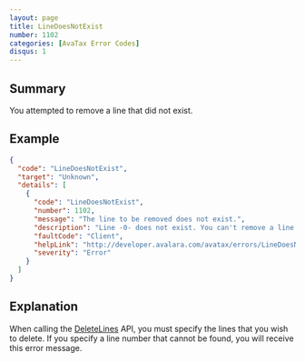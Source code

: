 ```yaml
---
layout: page
title: LineDoesNotExist
number: 1102
categories: [AvaTax Error Codes]
disqus: 1
---
```


## Summary

You attempted to remove a line that did not exist.

## Example

```json
{
  "code": "LineDoesNotExist",
  "target": "Unknown",
  "details": [
    {
      "code": "LineDoesNotExist",
      "number": 1102,
      "message": "The line to be removed does not exist.",
      "description": "Line -0- does not exist. You can't remove a line that does not exist.",
      "faultCode": "Client",
      "helpLink": "http://developer.avalara.com/avatax/errors/LineDoesNotExist",
      "severity": "Error"
    }
  ]
}
```

## Explanation

When calling the [DeleteLines](https://developer.avalara.com/api-reference/avatax/rest/v2/methods/Transactions/DeleteLines/) API, you must specify the lines that you wish to delete.  If you specify a line number that cannot be found, you will receive this error message.
